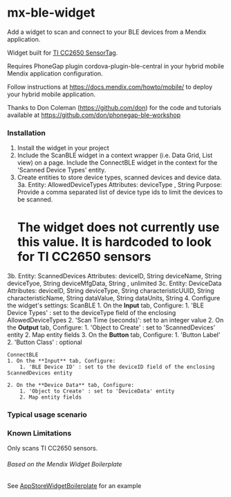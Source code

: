 # mx-ble-widget
Add a widget to scan and connect to your BLE devices from a Mendix application. 

Widget built for [TI CC2650 SensorTag](http://ti.com/sensortag).

Requires PhoneGap plugin cordova-plugin-ble-central in your hybrid mobile Mendix application configuration.

Follow instructions at https://docs.mendix.com/howto/mobile/ to deploy your hybrid mobile application.

Thanks to Don Coleman (https://github.com/don) for the code and tutorials available at https://github.com/don/phonegap-ble-workshop

### Installation

1. Install the widget in your project
2. Include the ScanBLE widget in a context wrapper (i.e. Data Grid, List view) on a page. Include the ConnectBLE widget in the context for the 'Scanned Device Types' entity.
3. Create entities to store device types, scanned devices and device data.
  3a. Entity: AllowedDeviceTypes
      Attributes: deviceType , String
      Purpose: Provide a comma separated list of device type ids to limit the devices to be scanned.
      # The widget does not currently use this value. It is hardcoded to look for TI CC2650 sensors
  3b. Entity: ScannedDevices
      Attributes: deviceID, String
                  deviceName, String
                  deviceTyoe, String
                  deviceMfgData, String , unlimited
  3c. Entity: DeviceData
      Attributes: deviceID, String
                  deviceType, String
                  characteristicUUID, String
                  characteristicName, String
                  dataValue, String
                  dataUnits, String
4. Configure the widget's settings:
    ScanBLE
    1. On the **Input** tab, Configure:
        1. 'BLE Device Types' : set to the deviceType field of the enclosing AllowedDeviceTypes 
        2. 'Scan Time (seconds)': set to an integer value
    2. On the **Output** tab, Configure:
        1. 'Object to Create' : set to 'ScannedDevices' entity
        2. Map entity fields
    3. On the **Button** tab, Configure:
        1. 'Button Label' 
        2. 'Button Class' : optional  

    ConnectBLE
    1. On the **Input** tab, Configure:
        1. 'BLE Device ID' : set to the deviceID field of the enclosing ScannedDevices entity 

    2. On the **Device Data** tab, Configure:
        1. 'Object to Create' : set to 'DeviceData' entity
        2. Map entity fields


### Typical usage scenario



### Known Limitations

Only scans TI CC2650 sensors.

###### Based on the Mendix Widget Boilerplate

See [AppStoreWidgetBoilerplate](https://github.com/mendix/AppStoreWidgetBoilerplate/) for an example

